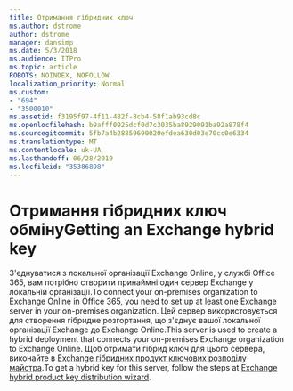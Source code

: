 ```yaml
---
title: Отримання гібридних ключ
ms.author: dstrome
author: dstrome
manager: dansimp
ms.date: 5/3/2018
ms.audience: ITPro
ms.topic: article
ROBOTS: NOINDEX, NOFOLLOW
localization_priority: Normal
ms.custom:
- "694"
- "3500010"
ms.assetid: f3195f97-4f11-482f-8cb4-58f1ab93cd8c
ms.openlocfilehash: b9afff0925dcf0d7c3035ba8929091ba92a878f4
ms.sourcegitcommit: 5fb7a4b28859690020efdea630d03e70cc0e6334
ms.translationtype: MT
ms.contentlocale: uk-UA
ms.lasthandoff: 06/28/2019
ms.locfileid: "35386898"
---
```

# <a name="getting-an-exchange-hybrid-key"></a><span data-ttu-id="20246-102">Отримання гібридних ключ обміну</span><span class="sxs-lookup"><span data-stu-id="20246-102">Getting an Exchange hybrid key</span></span>

<span data-ttu-id="20246-103">З'єднуватися з локальної організації Exchange Online, у службі Office 365, вам потрібно створити принаймні один сервер Exchange у локальній організації.</span><span class="sxs-lookup"><span data-stu-id="20246-103">To connect your on-premises organization to Exchange Online in Office 365, you need to set up at least one Exchange server in your on-premises organization.</span></span> <span data-ttu-id="20246-104">Цей сервер використовується для створення гібридне розгортання, що з'єднує вашої локальної організації Exchange до Exchange Online.</span><span class="sxs-lookup"><span data-stu-id="20246-104">This server is used to create a hybrid deployment that connects your on-premises Exchange organization to Exchange Online.</span></span> <span data-ttu-id="20246-105">Щоб отримати гібрид ключ для цього сервера, виконайте в [Exchange гібридних продукт ключових розподілу майстра](https://aka.ms/hybridkey).</span><span class="sxs-lookup"><span data-stu-id="20246-105">To get a hybrid key for this server, follow the steps at [Exchange hybrid product key distribution wizard](https://aka.ms/hybridkey).</span></span>
  
